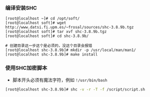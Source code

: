 ### 编译安装SHC

```shell
[root@localhost ~]# cd /opt/soft/
[root@localhost soft]# wget http://www.datsi.fi.upm.es/~frosal/sources/shc-3.8.9b.tgz
[root@localhost soft]# tar xvf shc-3.8.9b.tgz
[root@localhost soft]# cd shc-3.8.9b/
 
# 创建目录这一步这个是必须的，没这个目录会报错
[root@localhost shc-3.8.9b]# mkdir -p /usr/local/man/man1/
[root@localhost shc-3.8.9b]# make install 
```

### 使用SHC加密脚本
- 脚本开头必须有魔法字符，例如 `!/usr/bin/bash`
```bash
[root@localhost shc-3.8.9b]# shc -v -r -T -f /script/script.sh
```
